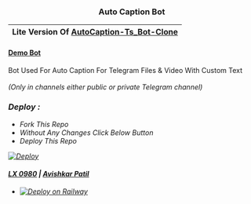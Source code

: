 <h3 align='center'>Auto Caption Bot </h1>

|Lite Version Of [AutoCaption-Ts_Bot-Clone](https://github.com/Ts-Bots/AutoCaption-Ts_Bot-Clone)
|---

#### [Demo Bot](https://t.me/DFF_TextReplaceBot)

Bot Used For Auto Caption For Telegram Files & Video With Custom Text<br><br><i>(Only in channels either public or private Telegram channel)

### Deploy :

- Fork This Repo
- Without Any Changes Click Below Button 
- Deploy This Repo

[![Deploy](https://www.herokucdn.com/deploy/button.svg)](https://heroku.com/deploy)
<br>


#### [LX 0980](https://github.com/0AIB) | [Avishkar Patil](https://github.com/avipatilpro)

- [![Deploy on Railway](https://railway.app/button.svg)](https://railway.app/new/template/wEf927)
